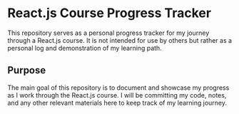 # React.js Course Progress Tracker

This repository serves as a personal progress tracker for my journey through a React.js course. It is not intended for use by others but rather as a personal log and demonstration of my learning path.

## Purpose

The main goal of this repository is to document and showcase my progress as I work through the React.js course. I will be committing my code, notes, and any other relevant materials here to keep track of my learning journey.

<!-- ## Structure

- **Code**: Contains the code files and projects completed during the course.
- **Notes**: Includes my personal notes, summaries, and reflections on each module or lesson.
- **Resources**: Any additional resources or reference materials used during the course.
- **Progress**: A log or summary of milestones reached and topics covered.

## Usage

This repository is private and not intended for collaboration or sharing. However, feel free to explore the code and notes if you're interested in seeing my progress or learning journey.

## Course Details

- **Course Name**: [Insert Course Name]
- **Platform**: [Insert Platform Name]
- **Instructor**: [Insert Instructor Name]
- **Start Date**: [Insert Start Date]
- **Expected Completion**: [Insert Expected Completion Date] -->
